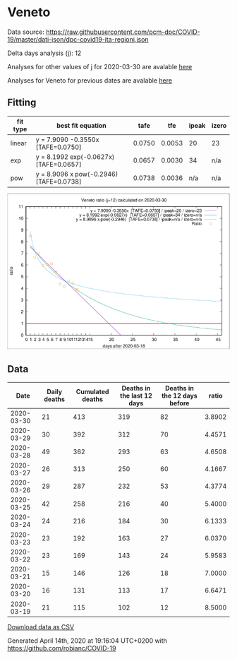 # Veneto

Data source: https://raw.githubusercontent.com/pcm-dpc/COVID-19/master/dati-json/dpc-covid19-ita-regioni.json

Delta days analysis (j): 12

Analyses for other values of j for 2020-03-30 are avalable [here](../2020-03-30/README.md)

Analyses for Veneto for previous dates are avalable [here](../README.md)

## Fitting 
|fit type|best fit equation|tafe|tfe|ipeak|izero|
|-------|-----|--------|------|---|---|
|linear|y = 7.9090 -0.3550x  [TAFE=0.0750]|0.0750|0.0053|20|23|
|exp|y = 8.1992 exp(-0.0627x)  [TAFE=0.0657]|0.0657|0.0030|34|n/a|
|pow|y = 8.9096 x pow(-0.2946)  [TAFE=0.0738]|0.0738|0.0036|n/a|n/a|

![Plot](COVID-19_veneto_j12_2020-03-30.png)

## Data
|Date|Daily deaths|Cumulated deaths|Deaths in the last 12 days|Deaths in the 12 days before|ratio|
|----|----------|-----------|-------|--------------------|-----|
|2020-03-30|21|413|319|82|3.8902|
|2020-03-29|30|392|312|70|4.4571|
|2020-03-28|49|362|293|63|4.6508|
|2020-03-27|26|313|250|60|4.1667|
|2020-03-26|29|287|232|53|4.3774|
|2020-03-25|42|258|216|40|5.4000|
|2020-03-24|24|216|184|30|6.1333|
|2020-03-23|23|192|163|27|6.0370|
|2020-03-22|23|169|143|24|5.9583|
|2020-03-21|15|146|126|18|7.0000|
|2020-03-20|16|131|113|17|6.6471|
|2020-03-19|21|115|102|12|8.5000|

[Download data as CSV](COVID-19_veneto_j12_2020-03-30.csv)

Generated April 14th, 2020 at 19:16:04 UTC+0200 with https://github.com/robianc/COVID-19
